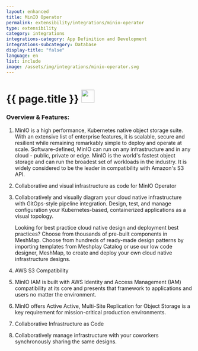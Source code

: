 ```yaml
---
layout: enhanced
title: MinIO Operator
permalink: extensibility/integrations/minio-operator
type: extensibility
category: integrations
integrations-category: App Definition and Development
integrations-subcategory: Database
display-title: "false"
language: en
list: include
image: /assets/img/integrations/minio-operator.svg
---
```


<h1>{{ page.title }} <img src="{{ page.image }}" style="width: 35px; height: 35px;" /></h1>


<!-- This needs replaced with the Category property, not the sub-category.
 #### About: MinIO is a high performance, Kubernetes native object storage suite. With an extensive list of enterprise features, it is scalable, secure and resilient while remaining remarkably simple to deploy and operate at scale. Software-defined, MinIO can run on any infrastructure and in any cloud - public, private or edge. MinIO is the world's fastest object storage and can run the broadest set of workloads in the industry. It is widely considered to be the leader in compatibility with Amazon's S3 API. -->

### Overview & Features:

1. MinIO is a high performance, Kubernetes native object storage suite. With an extensive list of enterprise features, it is scalable, secure and resilient while remaining remarkably simple to deploy and operate at scale. Software-defined, MinIO can run on any infrastructure and in any cloud - public, private or edge. MinIO is the world's fastest object storage and can run the broadest set of workloads in the industry. It is widely considered to be the leader in compatibility with Amazon's S3 API.

2. Collaborative and visual infrastructure as code for MinIO Operator

4. 
    Collaboratively and visually diagram your cloud native infrastructure with GitOps-style pipeline integration. Design, test, and manage configuration your Kubernetes-based, containerized applications as a visual topology.



    Looking for best practice cloud native design and deployment best practices? Choose from thousands of pre-built components in MeshMap. Choose from hundreds of ready-made design patterns by importing templates from Meshplay Catalog or use our low code designer, MeshMap, to create and deploy your own cloud native infrastructure designs.



5. AWS S3 Compatibility

6. MinIO IAM is built with AWS Identity and Access Management (IAM) compatibility at its core and presents that framework to applications and users no matter the environment.

7. MinIO offers Active Active, Multi-Site Replication for Object Storage is a key requirement for mission-critical production environments.

8. Collaborative Infrastructure as Code

9. Collaboratively manage infrastructure with your coworkers synchronously sharing the same designs.

